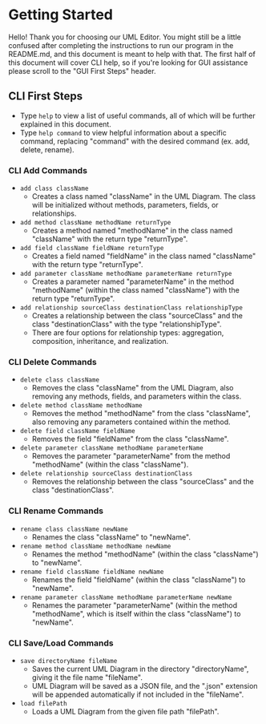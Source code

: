 # Getting Started 

Hello! Thank you for choosing our UML Editor. You might still be a little confused after completing the instructions to run our program in the README.md, and this document is meant to help with that. The first half of this document will cover CLI help, so if you're looking for GUI assistance please scroll to the "GUI First Steps" header.

## CLI First Steps 

- Type `help` to view a list of useful commands, all of which will be further explained in this document.
- Type `help command` to view helpful information about a specific command, replacing "command" with the desired command (ex. add, delete, rename). 

### CLI Add Commands

- `add class className`
  - Creates a class named "className" in the UML Diagram. The class will be initialized without methods, parameters, fields, or relationships.
- `add method className methodName returnType`
  - Creates a method named "methodName" in the class named "className" with the return type "returnType".
- `add field className fieldName returnType`
  - Creates a field named "fieldName" in the class named "className" with the return type "returnType".
- `add parameter className methodName parameterName returnType`
  - Creates a parameter named "parameterName" in the method "methodName" (within the class named "className") with the return type "returnType".
- `add relationship sourceClass destinationClass relationshipType`
  - Creates a relationship between the class "sourceClass" and the class "destinationClass" with the type "relationshipType".
  - There are four options for relationship types: aggregation, composition, inheritance, and realization.

### CLI Delete Commands

- `delete class className`
  - Removes the class "className" from the UML Diagram, also removing any methods, fields, and parameters within the class.
- `delete method className methodName`
  - Removes the method "methodName" from the class "className", also removing any parameters contained within the method.
- `delete field className fieldName`
  - Removes the field "fieldName" from the class "className".
- `delete parameter className methodName parameterName`
  - Removes the parameter "parameterName" from the method "methodName" (within the class "className").
- `delete relationship sourceClass destinationClass`
  - Removes the relationship between the class "sourceClass" and the class "destinationClass".

### CLI Rename Commands

- `rename class className newName`
  - Renames the class "className" to "newName".
- `rename method className methodName newName`
  - Renames the method "methodName" (within the class "className") to "newName".
- `rename field className fieldName newName`
  - Renames the field "fieldName" (within the class "className") to "newName".
- `rename parameter className methodName parameterName newName`
  - Renames the parameter "parameterName" (within the method "methodName", which is itself within the class "className") to "newName".

### CLI Save/Load Commands

- `save directoryName fileName`
  - Saves the current UML Diagram in the directory "directoryName", giving it the file name "fileName".
  - UML Diagram will be saved as a JSON file, and the ".json" extension will be appended automatically if not included in the "fileName".
- `load filePath`
  - Loads a UML Diagram from the given file path "filePath". 
